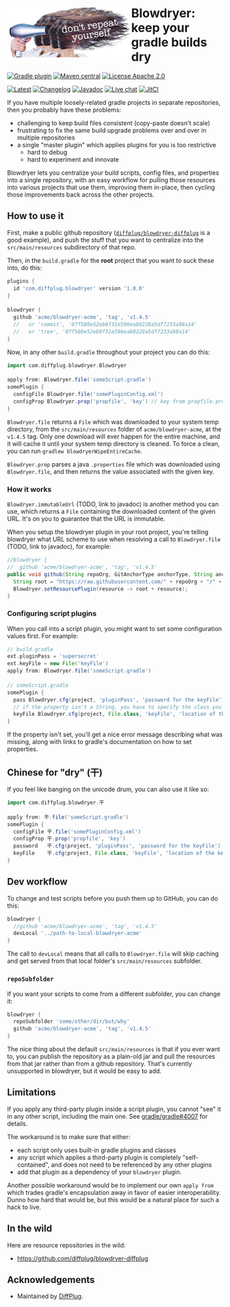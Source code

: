 # <img align="left" src="logo.png"> Blowdryer: keep your gradle builds dry

<!---freshmark shields
output = [
    link(shield('Gradle plugin', 'plugins.gradle.org', 'com.diffplug.blowdryer', 'blue'), 'https://plugins.gradle.org/plugin/com.diffplug.blowdryer'),
    link(shield('Maven central', 'mavencentral', 'com.diffplug:blowdryer', 'blue'), 'https://search.maven.org/search?q=g:com.diffplug%20AND%20a:blowdryer'),
    link(image('License Apache 2.0', 'https://img.shields.io/badge/apache--2.0-blue.svg'), 'https://tldrlegal.com/license/apache-license-2.0-(apache-2.0)'),
    '',
    link(image('Latest', 'https://jitpack.io/v/diffplug/blowdryer.svg'), 'https://jitpack.io/#diffplug/blowdryer'),
    link(shield('Changelog', 'keepachangelog', 'yes', 'brightgreen'), 'CHANGELOG.md'),
    link(shield('Javadoc', 'javadoc', '{{stable}}', 'brightgreen'), 'https://jitpack.io/com/github/diffplug/blowdryer/latest/javadoc/'),
    link(shield('Live chat', 'gitter', 'chat', 'brightgreen'), 'https://gitter.im/diffplug/blowdryer'),
    link(image('JitCI', 'https://jitci.com/gh/diffplug/blowdryer/svg'), 'https://jitci.com/gh/diffplug/blowdryer')
    ].join('\n');
-->
[![Gradle plugin](https://img.shields.io/badge/plugins.gradle.org-com.diffplug.blowdryer-blue.svg)](https://plugins.gradle.org/plugin/com.diffplug.blowdryer)
[![Maven central](https://img.shields.io/badge/mavencentral-com.diffplug%3Ablowdryer-blue.svg)](https://search.maven.org/search?q=g:com.diffplug%20AND%20a:blowdryer)
[![License Apache 2.0](https://img.shields.io/badge/apache--2.0-blue.svg)](https://tldrlegal.com/license/apache-license-2.0-(apache-2.0))

[![Latest](https://jitpack.io/v/diffplug/blowdryer.svg)](https://jitpack.io/#diffplug/blowdryer)
[![Changelog](https://img.shields.io/badge/keepachangelog-yes-brightgreen.svg)](CHANGELOG.md)
[![Javadoc](https://img.shields.io/badge/javadoc-unreleased-brightgreen.svg)](https://jitpack.io/com/github/diffplug/blowdryer/latest/javadoc/)
[![Live chat](https://img.shields.io/badge/gitter-chat-brightgreen.svg)](https://gitter.im/diffplug/blowdryer)
[![JitCI](https://jitci.com/gh/diffplug/blowdryer/svg)](https://jitci.com/gh/diffplug/blowdryer)
<!---freshmark /shields -->

If you have multiple loosely-related gradle projects in separate repositories, then you probably have these problems:

- challenging to keep build files consistent (copy-paste doesn't scale)
- frustrating to fix the same build upgrade problems over and over in multiple repositories
- a single "master plugin" which applies plugins for you is too restrictive
  - hard to debug
  - hard to experiment and innovate

Blowdryer lets you centralize your build scripts, config files, and properties into a single repository, with an easy workflow for pulling those resources into various projects that use them, improving them in-place, then cycling those improvements back across the other projects.

## How to use it

First, make a public github repository ([`diffplug/blowdryer-diffplug`](https://github.com/diffplug/blowdryer-diffplug) is a good example), and push the stuff that you want to centralize into the `src/main/resources` subdirectory of that repo.

Then, in the `build.gradle` for the **root** project that you want to suck these into, do this:

```gradle
plugins {
  id 'com.diffplug.blowdryer' version '1.0.0'
}

blowdryer {
  github 'acme/blowdryer-acme', 'tag', 'v1.4.5'
  //   or 'commit', '07f588e52eb0f31e596eab0228a5df7233a98a14'
  //   or 'tree', '07f588e52eb0f31e596eab0228a5df7233a98a14'
}
```

Now, in any other `build.gradle` throughout your project you can do this:

```gradle
import com.diffplug.blowdryer.Blowdryer

apply from: Blowdryer.file('someScript.gradle')
somePlugin {
  configFile Blowdryer.file('somePluginConfig.xml')
  configProp Blowdryer.prop('propfile', 'key') // key from propfile.properties
}
```

`Blowdryer.file` returns a `File` which was downloaded to your system temp directory, from the `src/main/resources` folder of `acme/blowdryer-acme`, at the `v1.4.5` tag.  Only one download will ever happen for the entire machine, and it will cache it until your system temp directory is cleaned.  To force a clean, you can run `gradlew blowdryerWipeEntireCache`.

`Blowdryer.prop` parses a java `.properties` file which was downloaded using `Blowdryer.file`, and then returns the value associated with the given key.

### How it works

`Blowdryer.immutableUrl` (TODO, link to javadoc) is another method you can use, which returns a `File` containing the downloaded content of the given URL.  It's on you to guarantee that the URL is immutable.

When you setup the blowdryer plugin in your root project, you're telling blowdryer what URL scheme to use when resolving a call to `Blowdryer.file` (TODO, link to javadoc), for example:

```java
//blowdryer {
//  github 'acme/blowdryer-acme', 'tag', 'v1.4.5'
public void github(String repoOrg, GitAnchorType anchorType, String anchor) {
  String root = "https://raw.githubusercontent.com/" + repoOrg + "/" + anchor + "/" + repoSubfolder + "/";
  Blowdryer.setResourcePlugin(resource -> root + resource);
}
```

### Configuring script plugins

When you call into a script plugin, you might want to set some configuration values first.  For example:

```gradle
// build.gradle
ext.pluginPass = 'supersecret'
ext.keyFile = new File('keyFile')
apply from: Blowdryer.file('someScript.gradle')

// someScript.gradle
somePlugin {
  pass Blowdryer.cfg(project, 'pluginPass', 'password for the keyFile')
  // if the property isn't a String, you have to specify the class you
  keyFile Blowdryer.cfg(project, File.class, 'keyFile', 'location of the keyFile')
}
```

If the property isn't set, you'll get a nice error message describing what was missing, along with links to gradle's documentation on how to set properties.

## Chinese for "dry" (干)

If you feel like banging on the unicode drum, you can also use it like so:

```gradle
import com.diffplug.blowdryer.干

apply from: 干.file('someScript.gradle')
somePlugin {
  configFile 干.file('somePluginConfig.xml')
  configProp 干.prop('propfile', 'key')
  password   干.cfg(project, 'pluginPass', 'password for the keyFile')
  keyFile    干.cfg(project, File.class, 'keyFile', 'location of the keyFile')
}
```

## Dev workflow

To change and test scripts before you push them up to GitHub, you can do this:

```gradle
blowdryer {
  //github 'acme/blowdryer-acme', 'tag', 'v1.4.5'
  devLocal '../path-to-local-blowdryer-acme'
}
```

The call to `devLocal` means that all calls to `Blowdryer.file` will skip caching and get served from that local folder's `src/main/resources` subfolder.

### `repoSubfolder`

If you want your scripts to come from a different subfolder, you can change it:

```gradle
blowdryer {
  repoSubfolder 'some/other/dir/but/why'
  github 'acme/blowdryer-acme', 'tag', 'v1.4.5'
}
```

The nice thing about the default `src/main/resources` is that if you ever want to, you can publish the repository as a plain-old jar and pull the resources from that jar rather than from a github repository.  That's currently unsupported in blowdryer, but it would be easy to add.

## Limitations

If you apply any third-party plugin inside a script plugin, you cannot "see" it in any other script, including the main one. See [gradle/gradle#4007](https://github.com/gradle/gradle/issues/4007) for details.

The workaround is to make sure that either:

- each script only uses built-in gradle plugins and classes
- any script which applies a third-party plugin is completely "self-contained", and does not need to be referenced by any other plugins
- add that plugin as a dependency of your `blowdryer` plugin.

Another possible workaround would be to implement our own `apply from` which trades gradle's encapsulation away in favor of easier interoperability.  Dunno how hard that would be, but this would be a natural place for such a hack to live.

## In the wild

Here are resource repositories in the wild:

- https://github.com/diffplug/blowdryer-diffplug

## Acknowledgements

- Maintained by [DiffPlug](https://www.diffplug.com/).
